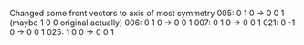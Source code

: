 Changed some front vectors to axis of most symmetry
005: 0 1 0 -> 0 0 1 (maybe 1 0 0 original actually)
006: 0 1 0 -> 0 0 1
007: 0 1 0 -> 0 0 1
021: 0 -1 0 -> 0 0 1
025: 1 0 0 -> 0 0 1

